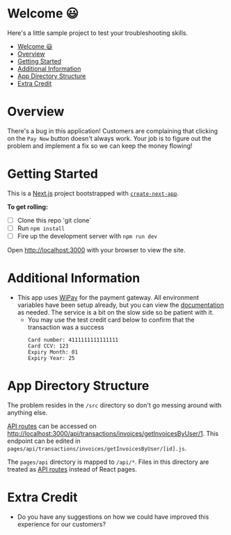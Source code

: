 # Welcome 😃

Here's a little sample project to test your troubleshooting skills.

- [Welcome 😃](#welcome-)
- [Overview](#overview)
- [Getting Started](#getting-started)
- [Additional Information](#additional-information)
- [App Directory Structure](#app-directory-structure)
- [Extra Credit](#extra-credit)

# Overview

There's a bug in this application! Customers are complaining that clicking on the `Pay Now` button doesn't always work. Your job is to figure out the problem and implement a fix so we can keep the money flowing!

# Getting Started

This is a [Next.js](https://nextjs.org/) project bootstrapped with [`create-next-app`](https://github.com/vercel/next.js/tree/canary/packages/create-next-app).

**To get rolling:**

- [ ] Clone this repo 'git clone`
- [ ] Run `npm install`
- [ ] Fire up the development server with `npm run dev`

Open [http://localhost:3000](http://localhost:3000) with your browser to view the site.

# Additional Information

- This app uses [WiPay](https://www.wipaycaribbean.com/credit-card-api) for the payment gateway. All environment variables have been setup already, but you can view the [documentation](https://www.wipaycaribbean.com/credit-card-api) as needed. The service is a bit on the slow side so be patient with it.
  - You may use the test credit card below to confirm that the transaction was a success
    ```
    Card number: 4111111111111111
    Card CCV: 123
    Expiry Month: 01
    Expiry Year: 25
    ```

# App Directory Structure

The problem resides in the `/src` directory so don't go messing around with anything else.

[API routes](https://nextjs.org/docs/api-routes/introduction) can be accessed on [http://localhost:3000/api/transactions/invoices/getInvoicesByUser/1](http://localhost:3000/api/transactions/invoices/getInvoicesByUser/1). This endpoint can be edited in `pages/api/transactions/invoices/getInvoicesByUser/[id].js`.

The `pages/api` directory is mapped to `/api/*`. Files in this directory are treated as [API routes](https://nextjs.org/docs/api-routes/introduction) instead of React pages.

# Extra Credit

- Do you have any suggestions on how we could have improved this experience for our customers?
